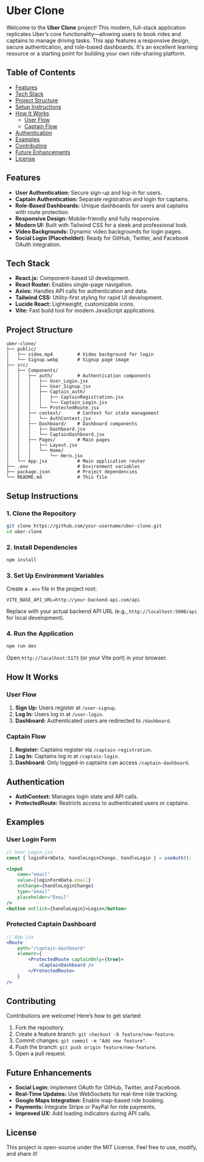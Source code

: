 # Uber Clone

Welcome to the **Uber Clone** project! This modern, full-stack application replicates Uber’s core functionality—allowing users to book rides and captains to manage driving tasks. This app features a responsive design, secure authentication, and role-based dashboards. It's an excellent learning resource or a starting point for building your own ride-sharing platform.

## Table of Contents

- [Features](#features)
- [Tech Stack](#tech-stack)
- [Project Structure](#project-structure)
- [Setup Instructions](#setup-instructions)
- [How It Works](#how-it-works)
  - [User Flow](#user-flow)
  - [Captain Flow](#captain-flow)
- [Authentication](#authentication)
- [Examples](#examples)
- [Contributing](#contributing)
- [Future Enhancements](#future-enhancements)
- [License](#license)

## Features

- **User Authentication:** Secure sign-up and log-in for users.
- **Captain Authentication:** Separate registration and login for captains.
- **Role-Based Dashboards:** Unique dashboards for users and captains with route protection.
- **Responsive Design:** Mobile-friendly and fully responsive.
- **Modern UI:** Built with Tailwind CSS for a sleek and professional look.
- **Video Backgrounds:** Dynamic video backgrounds for login pages.
- **Social Login (Placeholder):** Ready for GitHub, Twitter, and Facebook OAuth integration.

## Tech Stack

- **React.js:** Component-based UI development.
- **React Router:** Enables single-page navigation.
- **Axios:** Handles API calls for authentication and data.
- **Tailwind CSS:** Utility-first styling for rapid UI development.
- **Lucide React:** Lightweight, customizable icons.
- **Vite:** Fast build tool for modern JavaScript applications.

## Project Structure

```
uber-clone/
├── public/
│   ├── video.mp4         # Video background for login
│   └── Signup.webp       # Signup page image
├── src/
│   ├── Components/
│   │   ├── auth/         # Authentication components
│   │   │   ├── User_Login.jsx
│   │   │   ├── User_Signup.jsx
│   │   │   ├── Captain_auth/
│   │   │   │   ├── CaptainRegistration.jsx
│   │   │   │   └── Captain_Login.jsx
│   │   │   └── ProtectedRoute.jsx
│   │   ├── context/      # Context for state management
│   │   │   └── AuthContext.jsx
│   │   ├── Dashboard/    # Dashboard components
│   │   │   ├── Dashboard.jsx
│   │   │   └── CaptainDashboard.jsx
│   │   ├── Pages/        # Main pages
│   │   │   ├── Layout.jsx
│   │   │   └── Home/
│   │   │       └── Hero.jsx
│   └── App.jsx           # Main application router
├── .env                  # Environment variables
├── package.json          # Project dependencies
└── README.md             # This file
```

## Setup Instructions

### 1. Clone the Repository

```bash
git clone https://github.com/your-username/uber-clone.git
cd uber-clone
```

### 2. Install Dependencies

```bash
npm install
```

### 3. Set Up Environment Variables

Create a `.env` file in the project root:

```
VITE_BASE_API_URL=http://your-backend-api.com/api
```

Replace with your actual backend API URL (e.g., `http://localhost:5000/api` for local development).

### 4. Run the Application

```bash
npm run dev
```

Open `http://localhost:5173` (or your Vite port) in your browser.

## How It Works

### User Flow

1. **Sign Up:** Users register at `/user-signup`.
2. **Log In:** Users log in at `/user-login`.
3. **Dashboard:** Authenticated users are redirected to `/dashboard`.

### Captain Flow

1. **Register:** Captains register via `/captain-registration`.
2. **Log In:** Captains log in at `/captain-login`.
3. **Dashboard:** Only logged-in captains can access `/captain-dashboard`.

## Authentication

- **AuthContext:** Manages login state and API calls.
- **ProtectedRoute:** Restricts access to authenticated users or captains.

## Examples

### User Login Form

```jsx
// User_Login.jsx
const { loginFormData, handleLoginChange, handleLogin } = useAuth();

<input
    name="email"
    value={loginFormData.email}
    onChange={handleLoginChange}
    type="email"
    placeholder="Email"
/>
<button onClick={handleLogin}>Login</button>
```

### Protected Captain Dashboard

```jsx
// App.jsx
<Route
    path="/captain-dashboard"
    element={
        <ProtectedRoute captainOnly={true}>
            <CaptainDashboard />
        </ProtectedRoute>
    }
/>
```

## Contributing

Contributions are welcome! Here’s how to get started:

1. Fork the repository.
2. Create a feature branch: `git checkout -b feature/new-feature`.
3. Commit changes: `git commit -m "Add new feature"`.
4. Push the branch: `git push origin feature/new-feature`.
5. Open a pull request.

## Future Enhancements

- **Social Login:** Implement OAuth for GitHub, Twitter, and Facebook.
- **Real-Time Updates:** Use WebSockets for real-time ride tracking.
- **Google Maps Integration:** Enable map-based ride booking.
- **Payments:** Integrate Stripe or PayPal for ride payments.
- **Improved UX:** Add loading indicators during API calls.

## License

This project is open-source under the MIT License. Feel free to use, modify, and share it!

